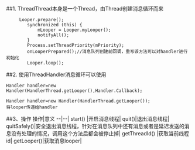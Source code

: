 ##1. ThreadThread本身是一个Thread，由Thread创建消息循环而来
```
     Looper.prepare();
        synchronized (this) {
            mLooper = Looper.myLooper();
            notifyAll();
        }
        Process.setThreadPriority(mPriority);
        onLooperPrepared();//消息队列创建前回调，重写该方法可以对handler进行初始化
        Looper.loop();
```

##2. 使用ThreadHandler消息循环可以使用


```
Handler handler=new Handler(HandlerThread.getLooper(),Handler.Callback);

Handler handler=new Handler(HandlerThread.getLooper());
将looper传递给handler
```
##3、操作
操作|意义
--|--|
start() |开启消息线程|
quit()|退出消息线程|
quitSafely()|安全退出消息线程，针对在消息队列中还有消息或者是延迟发送的消息没有处理的情况，调用这个方法后都会被停止掉|
getThreadId() |获取当前线程id|
getLooper()|获取消息looper|
